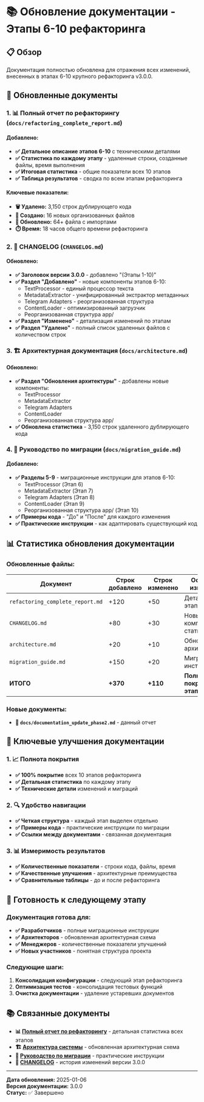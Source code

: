 # 📚 Обновление документации - Этапы 6-10 рефакторинга

## 📋 Обзор

Документация полностью обновлена для отражения всех изменений, внесенных в этапах 6-10 крупного рефакторинга v3.0.0.

## 🎯 Обновленные документы

### 1. 📊 Полный отчет по рефакторингу (`docs/refactoring_complete_report.md`)

#### Добавлено:
- **✅ Детальное описание этапов 6-10** с техническими деталями
- **✅ Статистика по каждому этапу** - удаленные строки, созданные файлы, время выполнения
- **✅ Итоговая статистика** - общие показатели всех 10 этапов
- **✅ Таблица результатов** - сводка по всем этапам рефакторинга

#### Ключевые показатели:
- **🗑️ Удалено:** 3,150 строк дублирующего кода
- **📁 Создано:** 16 новых организованных файлов
- **🔧 Обновлено:** 64+ файла с импортами
- **⏱️ Время:** 18 часов общего времени рефакторинга

### 2. 📝 CHANGELOG (`CHANGELOG.md`)

#### Обновлено:
- **✅ Заголовок версии 3.0.0** - добавлено "(Этапы 1-10)"
- **✅ Раздел "Добавлено"** - новые компоненты этапов 6-10:
  - TextProcessor - единый процессор текста
  - MetadataExtractor - унифицированный экстрактор метаданных
  - Telegram Adapters - реорганизованная структура
  - ContentLoader - оптимизированный загрузчик
  - Реорганизованная структура app/
- **✅ Раздел "Изменено"** - детализация изменений по этапам
- **✅ Раздел "Удалено"** - полный список удаленных файлов с количеством строк

### 3. 🏗️ Архитектурная документация (`docs/architecture.md`)

#### Обновлено:
- **✅ Раздел "Обновления архитектуры"** - добавлены новые компоненты:
  - TextProcessor
  - MetadataExtractor
  - Telegram Adapters
  - ContentLoader
  - Реорганизованная структура app/
- **✅ Обновлена статистика** - 3,150 строк удаленного дублирующего кода

### 4. 🔄 Руководство по миграции (`docs/migration_guide.md`)

#### Добавлено:
- **✅ Разделы 5-9** - миграционные инструкции для этапов 6-10:
  - TextProcessor (Этап 6)
  - MetadataExtractor (Этап 7)
  - Telegram Adapters (Этап 8)
  - ContentLoader (Этап 9)
  - Реорганизованная структура app/ (Этап 10)
- **✅ Примеры кода** - "До" и "После" для каждого изменения
- **✅ Практические инструкции** - как адаптировать существующий код

## 📊 Статистика обновления документации

### Обновленные файлы:
| Документ | Строк добавлено | Строк изменено | Основные изменения |
|----------|-----------------|----------------|-------------------|
| `refactoring_complete_report.md` | +120 | +50 | Детализация этапов 6-10 |
| `CHANGELOG.md` | +80 | +30 | Новые компоненты и статистика |
| `architecture.md` | +20 | +10 | Обновленная архитектура |
| `migration_guide.md` | +150 | +20 | Миграционные инструкции |
| **ИТОГО** | **+370** | **+110** | **Полное покрытие этапов 6-10** |

### Новые документы:
- **📄 `docs/documentation_update_phase2.md`** - данный отчет

## 🎯 Ключевые улучшения документации

### 1. 📈 Полнота покрытия
- **✅ 100% покрытие** всех 10 этапов рефакторинга
- **✅ Детальная статистика** по каждому этапу
- **✅ Технические детали** изменений и миграций

### 2. 🔍 Удобство навигации
- **✅ Четкая структура** - каждый этап выделен отдельно
- **✅ Примеры кода** - практические инструкции по миграции
- **✅ Ссылки между документами** - связанная документация

### 3. 📊 Измеримость результатов
- **✅ Количественные показатели** - строки кода, файлы, время
- **✅ Качественные улучшения** - архитектурные преимущества
- **✅ Сравнительные таблицы** - до и после рефакторинга

## 🚀 Готовность к следующему этапу

### Документация готова для:
- **✅ Разработчиков** - полные миграционные инструкции
- **✅ Архитекторов** - обновленная архитектурная схема
- **✅ Менеджеров** - количественные показатели улучшений
- **✅ Новых участников** - понятная структура проекта

### Следующие шаги:
1. **Консолидация конфигурации** - следующий этап рефакторинга
2. **Оптимизация тестов** - консолидация тестовых функций
3. **Очистка документации** - удаление устаревших документов

## 📚 Связанные документы

- **📊 [Полный отчет по рефакторингу](refactoring_complete_report.md)** - детальная статистика всех этапов
- **🏗️ [Архитектура системы](architecture.md)** - обновленная архитектурная схема
- **🔄 [Руководство по миграции](migration_guide.md)** - практические инструкции
- **📝 [CHANGELOG](../CHANGELOG.md)** - история изменений версии 3.0.0

---

**Дата обновления:** 2025-01-06  
**Версия документации:** 3.0.0  
**Статус:** ✅ Завершено
